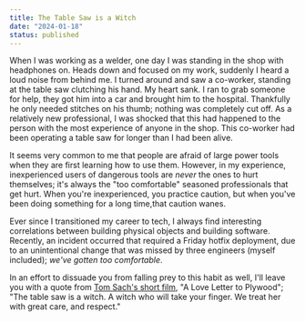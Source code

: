 ```yaml
---
title: The Table Saw is a Witch
date: "2024-01-18"
status: published
---
```


When I was working as a welder, one day I was standing in the shop with headphones on. Heads down and focused on my work, suddenly I heard a loud noise from behind me. I turned around and saw a co-worker, standing at the table saw clutching his hand. My heart sank. I ran to grab someone for help, they got him into a car and brought him to the hospital. Thankfully he only needed stitches on his thumb; nothing was completely cut off. As a relatively new professional, I was shocked that this had happened to the person with the most experience of anyone in the shop. This co-worker had been operating a table saw for longer than I had been alive.

It seems very common to me that people are afraid of large power tools when they are first learning how to use them. However, in my experience, inexperienced users of dangerous tools are _never_ the ones to hurt themselves; it's always the "too comfortable" seasoned professionals that get hurt. When you're inexperienced, you practice caution, but when you've been doing something for a long time,that caution wanes. 

Ever since I transitioned my career to tech, I always find interesting correlations between building physical objects and building software. Recently, an incident occurred that required a Friday hotfix deployment, due to an unintentional change that was missed by three engineers (myself included); _we've gotten too comfortable_.

In an effort to dissuade you from falling prey to this habit as well, I'll leave you with a quote from [Tom Sach's short film](https://youtu.be/pVxldyIa0Bg?si=gz4y1WMGtH1JCmre&t=308), "A Love Letter to Plywood"; "The table saw is a witch. A witch who will take your finger. We treat her with great care, and respect."
